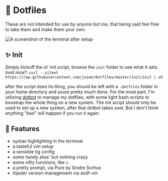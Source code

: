 # 🏡 Dotfiles

These are not intended for use by anyone but me, that being said feel free to
take them and make them your own.

![A screenshot of the terminal after setup](https://imgur.com/a/hA3FR)

## ✨ Init

Simply kickoff the ol' init script, browse the `init` folder to see what it
sets. Innit nice?: `curl --silent
https://raw.githubusercontent.com/jssee/dotfiles/master/init/init | sh`

after the script does its thing, you should be left with a `.dotfiles` folder in
your home directory and youre pretty much done. For the most part, I'm utilizing
[dotbot](https://github.com/anishathalye/dotbot) to manage my dotfiles, with
some light bash scripts to boostrap the whole thing on a new system. The init
script _should_ only be used to set up a new system, after that dotbot takes
over. But I don't think anything "bad" will happen if you run it again.

## 💅 Features

* syntax highlighting in the terminal
* a tasteful vim setup
* a sensible tig config
* some handy alias' but nothing crazy
* some nifty functions, like `z`
* a pretty prompt, via Pure by Sindre Sorhus
* hipster version management via asdf-vm
